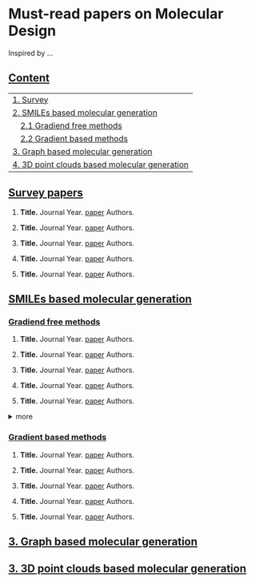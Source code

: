# Must-read papers on Molecular Design

Inspired by ...

## [Content](#content)

<table>
<tr><td colspan="2"><a href="#survey-papers">1. Survey</a></td></tr> 
<tr><td colspan="2"><a href="#smi-gen">2. SMILEs based molecular generation</a></td></tr>
<tr>
    <td>&emsp;<a href="#gradient-free-methods">2.1 Gradiend free methods</a></td>
</tr>
<tr>
    <td>&emsp;<a href="#gradient-based-methods">2.2 Gradient based methods</a></td>
</tr>
<tr><td colspan="3"><a href="#graph-based-methods">3. Graph based molecular generation</a></td></tr> 
<tr><td colspan="4"><a href="#3D-based-methods">4. 3D point clouds based molecular generation</a></td></tr> 

</table>

## [Survey papers](#content)
1. **Title.** Journal Year. [paper](www.google.es)
    Authors.

2. **Title.** Journal Year. [paper](www.google.es)
    Authors.

3. **Title.** Journal Year. [paper](www.google.es)
    Authors.

4. **Title.** Journal Year. [paper](www.google.es)
    Authors.

5. **Title.** Journal Year. [paper](www.google.es)
    Authors.


## [SMILEs based molecular generation](#content)   


### [Gradiend free methods](#content)
1. **Title.** Journal Year. [paper](www.google.es)
    Authors.

2. **Title.** Journal Year. [paper](www.google.es)
    Authors.

3. **Title.** Journal Year. [paper](www.google.es)
    Authors.

4. **Title.** Journal Year. [paper](www.google.es)
    Authors.

5. **Title.** Journal Year. [paper](www.google.es)
    Authors.


<details><summary> more </summary> 


</details>

### [Gradient based methods](#content)
1. **Title.** Journal Year. [paper](www.google.es)
    Authors.

2. **Title.** Journal Year. [paper](www.google.es)
    Authors.

3. **Title.** Journal Year. [paper](www.google.es)
    Authors.

4. **Title.** Journal Year. [paper](www.google.es)
    Authors.

5. **Title.** Journal Year. [paper](www.google.es)
    Authors.

## [3. Graph based molecular generation](#content)


## [3. 3D point clouds based molecular generation](#content)


